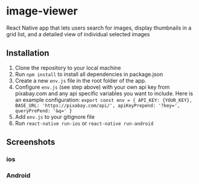 # image-viewer
React Native app that lets users search for images, display thumbnails in a grid list, and a detailed view of individual selected images

## Installation
1. Clone the repository to your local machine
2. Run `npm install` to install all dependencies in package.json
3. Create a new `env.js` file in the root folder of the app.
4. Configure `env.js` (see step above) with your own api key from pixabay.com and any api specific variables you want to include. Here is an example configuration:
   `export const env = {
    API_KEY: {YOUR_KEY},
    BASE_URL: 'https://pixabay.com/api/',
    apiKeyPrepend: '?key=',
    queryPrePend: '&q='
  }`
 5. Add `env.js` to your gitignore file
 6. Run `react-native run-ios` or `react-native run-android`
 
 ## Screenshots
 ### ios
 ### Android
